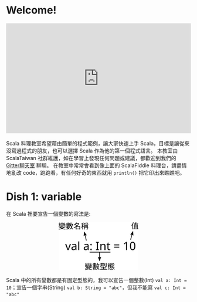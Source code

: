 # Welcome!

<iframe height="300" frameborder="0" style="width: 100%; overflow: hidden;" src="https://embed.scalafiddle.io/embed?sfid=o46O43H/3"></iframe>

Scala 料理教室希望藉由簡單的程式範例，讓大家快速上手 Scala，目標是讓從來沒寫過程式的朋友，也可以選擇 Scala 作為他的第一個程式語言。
本教室由 ScalaTaiwan 社群維護，如在學習上發現任何問題或建議，都歡迎到我們的 [Gitter聊天室](https://gitter.im/ScalaTaiwan/ScalaTaiwan) 聊聊。
在教室中常常會看到像上面的 ScalaFiddle 料理台，請盡情地亂改 code，跑跑看，有任何好奇的東西就用 `println()` 把它印出來瞧瞧吧。

# Dish 1: variable

在 Scala 裡要宣告一個變數的寫法是:

<div style="text-align: center"><img src="val.svg" height="130px"/></div>

Scala 中的所有變數都是有固定型態的，我可以宣告一個整數(Int) `val a: Int = 10`；宣告一個字串(String) `val b: String = "abc"`，但我不能寫 `val c: Int = "abc"`

